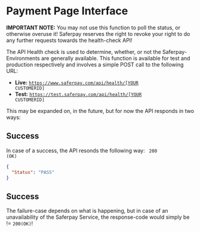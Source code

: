 # Payment Page Interface


<div class="danger">
  <p><strong>IMPORTANT NOTE:</strong> You may not use this function to poll the status, or otherwise overuse it! Saferpay reserves the right to revoke your right to do any further requests towards the health-check API!</p>
</div>

The API Health check is used to determine, whether, or not the Saferpay-Environments are generally available.
This function is available for test and production respectively and involves a simple POST call to the following URL:

+ **Live:** <code>https://www.saferpay.com/api/health/[YOUR CUSTOMERID]</code>
+ **Test:** <code>https://test.saferpay.com/api/health/[YOUR CUSTOMERID]</code>

This may be expanded on, in the future, but for now the API responds in two ways:

## Success

In case of a success, the API resonds the following way:
<code> 200 (OK)</code>
```json
{
  "Status": "PASS"
}
```

## Success

The failure-case depends on what is happening, but in case of an unavailability of the Saferpay Service, the response-code would simply be != <code>200(OK)</code>!
